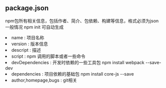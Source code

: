 ## package.json
npm包所有相关信息，包括作者、简介、包依赖、构建等信息，格式必须为json 一般情况 npm init 可自动生成
<li>name : 项目名称</li>
<li>version : 版本信息</li>
<li>descript : 描述</li>
<li>script : npm 调用的脚本或者一些命令</li>
<li>devDependencies : 开发时依赖的一些工具包 npm install webpack --save-dev</li>
<li>dependencies : 项目依赖的基础包 npm install core-js --save</li>
<li>author,homepage,bugs : git相关</li>